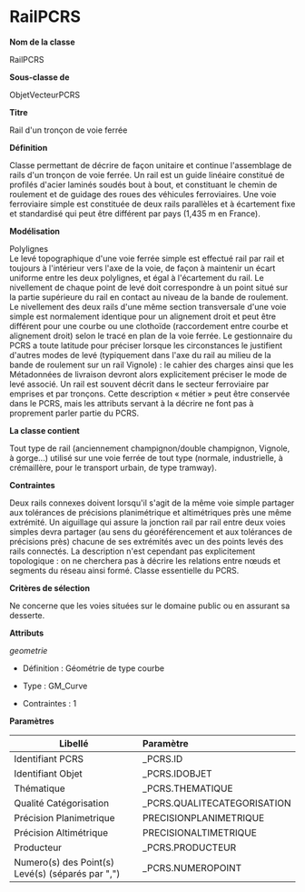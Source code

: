# RailPCRS #



**Nom de la classe**

RailPCRS

**Sous-classe de**

ObjetVecteurPCRS

**Titre**

Rail d'un tronçon de voie ferrée

**Définition**

Classe permettant de décrire de façon unitaire et continue l'assemblage de rails d'un tronçon de voie ferrée. Un rail est un guide linéaire constitué de profilés d'acier laminés soudés bout à bout, et constituant le chemin de roulement et de guidage des roues des véhicules ferroviaires. Une voie ferroviaire simple est constituée de deux rails parallèles et à écartement fixe et standardisé qui peut être différent par pays (1,435 m en France).

**Modélisation**

Polylignes <br>
Le levé topographique d'une voie ferrée simple est effectué rail par rail et toujours à l'intérieur vers l'axe de la voie, de façon à maintenir un écart uniforme entre les deux polylignes, et égal à l'écartement du rail. Le nivellement de chaque point de levé doit correspondre à un point situé sur la partie supérieure du rail en contact au niveau de la bande de roulement. Le nivellement des deux rails d'une même section transversale d'une voie simple est normalement identique pour un alignement droit et peut être différent pour une courbe ou une clothoïde (raccordement entre courbe et alignement droit) selon le tracé en plan de la voie ferrée.
Le gestionnaire du PCRS a toute latitude pour préciser lorsque les circonstances le justifient d'autres modes de levé (typiquement dans l'axe du rail au milieu de la bande de roulement sur un rail Vignole) : le cahier des charges ainsi que les Métadonnées de livraison devront alors explicitement préciser le mode de levé associé.
Un rail est souvent décrit dans le secteur ferroviaire par emprises et par tronçons. Cette description « métier » peut être conservée dans le PCRS, mais les attributs servant à la décrire ne font pas à proprement parler partie du PCRS.

**La classe contient**

Tout type de rail (anciennement champignon/double champignon, Vignole, à gorge...) utilisé sur une voie ferrée de tout type (normale, industrielle, à crémaillère, pour le transport urbain, de type tramway).

**Contraintes**

Deux rails connexes doivent lorsqu'il s'agit de la même voie simple partager aux tolérances de précisions planimétrique et altimétriques près une même extrémité. Un aiguillage qui assure la jonction rail par rail entre deux voies simples devra partager (au sens du géoréférencement et aux tolérances de précisions près) chacune de ses extrémités avec un des points levés des rails connectés. La description n'est cependant pas explicitement  topologique : on ne cherchera pas à décrire les relations entre nœuds et segments du réseau ainsi formé.
Classe essentielle du PCRS.

**Critères de sélection**

Ne concerne que les voies situées sur le domaine public ou en assurant sa desserte.

**Attributs**

*geometrie*

- Définition : Géométrie de type courbe

- Type : GM_Curve

- Contraintes : 1

**Paramètres**

| Libellé | Paramètre |
| ---------|:-------------|
|Identifiant PCRS|_PCRS.ID|
|Identifiant Objet|_PCRS.IDOBJET|
|Thématique|_PCRS.THEMATIQUE|
|Qualité Catégorisation|_PCRS.QUALITECATEGORISATION|
|Précision Planimetrique|PRECISIONPLANIMETRIQUE|
|Précision Altimétrique|PRECISIONALTIMETRIQUE|
|Producteur|_PCRS.PRODUCTEUR|
|Numero(s) des Point(s) Levé(s) (séparés par ",")|_PCRS.NUMEROPOINT|
